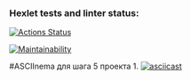 ### Hexlet tests and linter status:
[![Actions Status](https://github.com/AlexPatutinskii/python-project-49/actions/workflows/hexlet-check.yml/badge.svg)](https://github.com/AlexPatutinskii/python-project-49/actions)

[![Maintainability](https://api.codeclimate.com/v1/badges/822b3dbfc92074293cab/maintainability)](https://codeclimate.com/github/AlexPatutinskii/python-project-49/maintainability)


#ASCIInema для шага 5 проекта 1.
[![asciicast](https://asciinema.org/a/HyeI51Kizx3MRPCG5cSoIQ6XD.svg)](https://asciinema.org/a/HyeI51Kizx3MRPCG5cSoIQ6XD)
